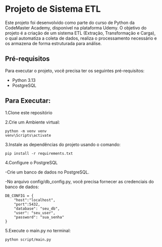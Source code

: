 # Projeto de Sistema ETL
Este projeto foi desenvolvido como parte do curso de Python da CodeMaster Academy, disponível na plataforma Udemy. O objetivo do projeto é a criação de um sistema ETL (Extração, Transformação e Carga), o qual automatiza a coleta de dados, realiza o processamento necessário e os armazena de forma estruturada para análise.

## Pré-requisitos

Para executar o projeto, você precisa ter os seguintes pré-requisitos:

- Python 3.13
- PostgreSQL

## Para Executar:

1.Clone este repositório

2.Crie um Ambiente virtual:

```
python -m venv venv
venv\Scripts\activate

```

3.Instale as dependências do projeto usando o comando:
```
pip install -r requirements.txt
```
4.Configure o PostgreSQL

-Crie um banco de dados no PostgreSQL.

-No arquivo config/db_config.py, você precisa fornecer as credenciais do banco de dados:
```
DB_CONFIG = {
    "host":"localhost",
    "port":5432,
    "database": "seu_db",
    "user": "seu_user",
    "password": "sua_senha"
}
```
5.Execute o main.py no terminal:
```
python script/main.py
```




